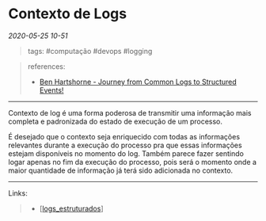 # Contexto de Logs

*2020-05-25 10-51*
> tags: #computação #devops #logging

> references: 
> - [Ben Hartshorne - Journey from Common Logs to Structured Events!](https://www.youtube.com/watch?v=lkL5Cjo-Rjs&feature=youtu.be)
---
Contexto de log é uma forma poderosa de transmitir uma informação mais completa e padronizada do estado de execução de um processo.

É desejado que o contexto seja enriquecido com todas as informações relevantes durante a execução do processo pra que essas informações estejam disponíveis no momento do log. Também parece fazer sentindo logar apenas no fim da execução do processo, pois será o momento onde a maior quantidade de informação já terá sido adicionada no contexto.

---
Links:
>   - [[logs_estruturados]]

[//begin]: # "Autogenerated link references for markdown compatibility"
[logs_estruturados]: logs_estruturados "Logs estruturados"
[//end]: # "Autogenerated link references"